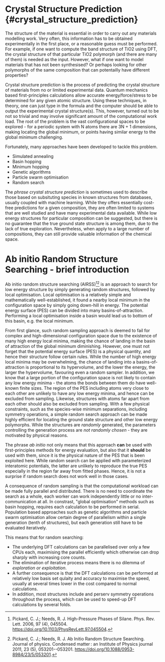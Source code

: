 # Crystal Structure Prediction {#crystal_structure_prediction}

The structure of the material is essential in order to carry out any
materials modelling work. Very often, this information has to be
obtained experimentally in the first place, or a reasonable guess must
be performed. For example, if one want to compute the band structure of
TiO2 using DFT, the crystal structure of that particular TiO2 polymorph
(and there are many of them) is needed as the input. However, what if
one want to model materials that has not been synthesised? Or perhaps
looking for other polymorphs of the same composition that can
potentailly have different properties?

Crystal structure prediction is the process of predicting the crystal
structure of materials from no or limited experimental data. Quantum
mechanics based first-principles calculations allow accurate
energy/force/stress to be determined for any given atomic structure.
Using these techniques, in theory, one can just type in the formula and
the computer should be able to output the experimental crystal
structure(s). This, however, turned out to be not so trivial and may
involve significant amount of the computational work load. The root of
the problem is the vast configurational spaces to be explored - for a
periodic system with N atoms there are 3N + 1 dimensions, making
locating the global minimum, or points having similar energy to the
global minimum challenging.

Fortunately, many approaches have been developed to tackle this problem.

-   Simulated annealing
-   Basin hopping
-   Minimum hopping
-   Genetic algorithms
-   Particle swarm optimisation
-   Random search

The *phrase crystal structure prediction* is sometimes used to describe
those based on subsituting species in known structures from databases,
usually coupled with machine learning. While they offers essentially
cost-free predictions for a given composition, they are often limited
to systems that are well studied and have many experimental data available. 
While low energy structures for particular composition
can be suggested, but there is no guarantee that the true ground state
structure is among them, due to the lack of true exploration.
Nevertheless, when apply to a large number of compositions, they can
still provide valuable information of the chemical space.

# Ab initio Random Structure Searching - brief introduction

Ab initio random structure searching (AIRSS)[^1][^2] is an approach to
search for low energy structure by simply generating random structures,
followed by local optimisation. Local optimisation is a relatively
simple and mathematically well-established, it found a nearby local
minimum in the configuration space by simply going down-hill in energy.
The potential energy surface (PES) can be divided into many
basins-of-attraction. Performing a local optimisation inside a basin
would lead us to bottom of this basin, e.g. the local minimum.

From first glance, such random sampling approach is deemed to fail for
complex and high-dimensional configuration space due to the existence of
many high energy local minima, making the chance of landing in the basin
of attraction of the global minimum diminishing. However, one must not
forget that the potential energy surface (PES) is a physical quantity,
and hence their structure follow certain rules. While the number of high
energy local minima may be overwhelming, the chance of landing into a
basins-of-attraction is proportional to its hypervolume, and the lower
the energy, the larger the hypervolume, favouring even a random sampler.
In addition, we know that a large portion of the configuration space is
not likely to contain any low energy minima - the atoms the bonds
between them do have well-known finite sizes. The region of the PES
including atoms very close to each other are unlikely to have any low
energy minima, and hence can be excluded from sampling. Likewise,
structures with atoms far apart from each other should also be excluded
from sampling. With a few physical constraints, such as the species-wise
minimum separations, including symmetry operations, a simple random
search approach can be made highly efficient for locating the ground
state structure and other low energy polymorphs. While the structures
are *randomly* generated, the parameters controlling the generation
process are *not randomly chosen* - they are motivated by physical
reasons.

The phrase *ab initio* not only means that this approach **can** be used
with first-principles methods for energy evaluation, but also that it
**should** be used with them, since it is the physical nature of the PES
that is been exploited here. While random search can be applied with
parameterized interatomic potentials, the latter are unlikely to
reproduce the true PES especially in the region far away from fitted
phases. Hence, it is not a surprise if random search does not work well
in those cases.

A consequence of random sampling is that the computational workload can
be made fully parallel and distributed. There is no need to coordinate
the search as a whole, each worker can work independently little or no
inter-communication at all. In constrast, \"global optimisation\"
methods such as basin hopping, requires each calculation to be performed
in serial. Population based approaches such as genetic algorithms and
particle swarm optimisation allow certain degree of parallelism within a
single generation (tenth of structures), but each generation still have
to be evaluated iteratively.

This means that for random searching:

-   The underlying DFT calculations can be parallelised over only a few
    CPUs each, maximising the parallel efficiently which otherwise can
    drop sharply with increasing core counts.
-   The elimination of iterative process means there is no dilemma of
    *exploration or exploitation*.
-   A further consequence is that the DFT calculations can be performed
    at relatively low basis set qulaity and accuracy to maximise the
    speed, usually at several times lower in the cost compared to normal
    calculations.
-   In addition, most structures include and perserv symmetry operations
    throughout the process, which can be used to speed-up DFT
    calculations by several folds.

[^1]: Pickard, C. J.; Needs, R. J. High-Pressure Phases of Silane. Phys.
    Rev. Lett. 2006, 97 (4), 045504.
    <https://doi.org/10.1103/PhysRevLett.97.045504>.

[^2]: Pickard, C. J.; Needs, R. J. Ab Initio Random Structure Searching.
    Journal of physics. Condensed matter : an Institute of Physics
    journal 2011, 23 (5), 053201--053201.
    <https://doi.org/10.1088/0953-8984/23/5/053201>.
